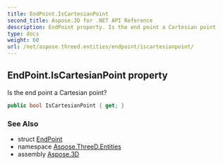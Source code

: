 ```yaml
---
title: EndPoint.IsCartesianPoint
second_title: Aspose.3D for .NET API Reference
description: EndPoint property. Is the end point a Cartesian point
type: docs
weight: 60
url: /net/aspose.threed.entities/endpoint/iscartesianpoint/
---
```

## EndPoint.IsCartesianPoint property

Is the end point a Cartesian point?

```csharp
public bool IsCartesianPoint { get; }
```

### See Also

* struct [EndPoint](../)
* namespace [Aspose.ThreeD.Entities](../../endpoint/)
* assembly [Aspose.3D](../../../)


